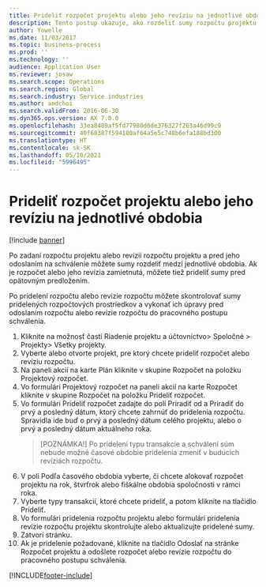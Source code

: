 ```yaml
---
title: Prideliť rozpočet projektu alebo jeho revíziu na jednotlivé obdobia
description: Tento postup ukazuje, ako rozdeliť sumy rozpočtu projektu na jednotlivé obdobia.
author: Yowelle
ms.date: 11/03/2017
ms.topic: business-process
ms.prod: ''
ms.technology: ''
audience: Application User
ms.reviewer: josaw
ms.search.scope: Operations
ms.search.region: Global
ms.search.industry: Service industries
ms.author: andchoi
ms.search.validFrom: 2016-06-30
ms.dyn365.ops.version: AX 7.0.0
ms.openlocfilehash: 33ea8489af5fd77980d6de376327f263a46d99c9
ms.sourcegitcommit: 40f68387f594180af64a5e5c748b6efa188bd300
ms.translationtype: HT
ms.contentlocale: sk-SK
ms.lasthandoff: 05/10/2021
ms.locfileid: "5996495"
---
```

# <a name="allocate-a-project-budget-or-budget-revision-across-periods"></a>Prideliť rozpočet projektu alebo jeho revíziu na jednotlivé obdobia

[!include [banner](../../includes/banner.md)]

Po zadaní rozpočtu projektu alebo revízii rozpočtu projektu a pred jeho odoslaním na schválenie môžete sumy rozdeliť medzi jednotlivé obdobia. Ak je rozpočet alebo jeho revízia zamietnutá, môžete tiež prideliť sumy pred opätovným predložením. 

Po pridelení rozpočtu alebo revízie rozpočtu môžete skontrolovať sumy pridelených rozpočtových prostriedkov a vykonať ich úpravy pred odoslaním rozpočtu alebo revízie rozpočtu do pracovného postupu schválenia. 

1. Kliknite na možnosť časti Riadenie projektu a účtovníctvo> Spoločné > Projekty> Všetky projekty. 
2. Vyberte alebo otvorte projekt, pre ktorý chcete prideliť rozpočet alebo revíziu rozpočtu. 
3. Na paneli akcií na karte Plán kliknite v skupine Rozpočet na položku Projektový rozpočet. 
4. Vo formulári Projektový rozpočet na paneli akcií na karte Rozpočet kliknite v skupine Rozpočet na položku Prideliť rozpočet. 
5. Vo formulári Prideliť rozpočet zadajte do polí Priradiť od a Priradiť do prvý a posledný dátum, ktorý chcete zahrnúť do pridelenia rozpočtu. Spravidla ide buď o prvý a posledný dátum celého projektu, alebo o prvý a posledný dátum aktuálneho roka.  
   > [POZNÁMKA!] Po pridelení typu transakcie a schválení súm nebude možné časové obdobie pridelenia zmeniť v budúcich revíziách rozpočtu. 
6. V poli Podľa časového obdobia vyberte, či chcete alokovať rozpočet projektu na rok, štvrťrok alebo fiškálne obdobia spoločnosti v rámci roka.
7. Vyberte typy transakcií, ktoré chcete prideliť, a potom kliknite na tlačidlo Prideliť. 
8. Vo formulári pridelenia rozpočtu projektu alebo formulári pridelenia revízie rozpočtu projektu skontrolujte alebo aktualizujte pridelené sumy. 
9. Zatvorí stránku.
10. Ak je pridelenie požadované, kliknite na tlačidlo Odoslať na stránke Rozpočet projektu a odošlete rozpočet alebo revízie rozpočtu do pracovného postupu schválenia.  




[!INCLUDE[footer-include](../../includes/footer-banner.md)]